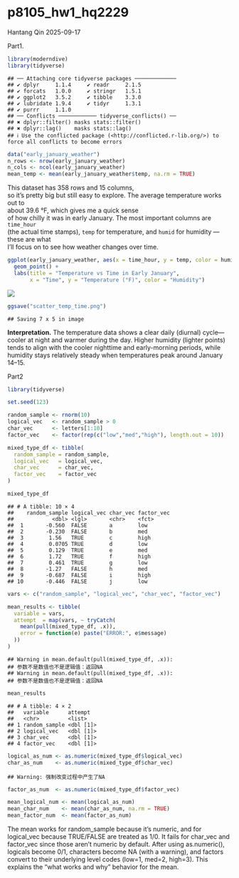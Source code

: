 p8105_hw1_hq2229
================
Hantang Qin
2025-09-17

Part1.

``` r
library(moderndive)
library(tidyverse)
```

    ## ── Attaching core tidyverse packages ─────────────
    ## ✔ dplyr     1.1.4     ✔ readr     2.1.5
    ## ✔ forcats   1.0.0     ✔ stringr   1.5.1
    ## ✔ ggplot2   3.5.2     ✔ tibble    3.3.0
    ## ✔ lubridate 1.9.4     ✔ tidyr     1.3.1
    ## ✔ purrr     1.1.0     
    ## ── Conflicts ──────────── tidyverse_conflicts() ──
    ## ✖ dplyr::filter() masks stats::filter()
    ## ✖ dplyr::lag()    masks stats::lag()
    ## ℹ Use the conflicted package (<http://conflicted.r-lib.org/>) to force all conflicts to become errors

``` r
data("early_january_weather")
n_rows <- nrow(early_january_weather)
n_cols <- ncol(early_january_weather)
mean_temp <- mean(early_january_weather$temp, na.rm = TRUE)
```

This dataset has 358 rows and 15 columns,  
so it’s pretty big but still easy to explore. The average temperature
works out to  
about 39.6 °F, which gives me a quick sense  
of how chilly it was in early January. The most important columns are
`time_hour`  
(the actual time stamps), `temp` for temperature, and `humid` for
humidity — these are what  
I’ll focus on to see how weather changes over time.

``` r
ggplot(early_january_weather, aes(x = time_hour, y = temp, color = humid)) +
  geom_point() +
  labs(title = "Temperature vs Time in Early January",
       x = "Time", y = "Temperature (°F)", color = "Humidity")
```

![](p8105_hw1_hq2229_files/figure-gfm/unnamed-chunk-2-1.png)<!-- -->

``` r
ggsave("scatter_temp_time.png")
```

    ## Saving 7 x 5 in image

**Interpretation.** The temperature data shows a clear daily (diurnal)
cycle—cooler at night and warmer during the day. Higher humidity
(lighter points) tends to align with the cooler nighttime and
early-morning periods, while humidity stays relatively steady when
temperatures peak around January 14–15.

Part2

``` r
library(tidyverse)

set.seed(123)  

random_sample <- rnorm(10)                     
logical_vec   <- random_sample > 0           
char_vec      <- letters[1:10]                 
factor_vec    <- factor(rep(c("low","med","high"), length.out = 10))  

mixed_type_df <- tibble(
  random_sample = random_sample,
  logical_vec   = logical_vec,
  char_vec      = char_vec,
  factor_vec    = factor_vec
)

mixed_type_df
```

    ## # A tibble: 10 × 4
    ##    random_sample logical_vec char_vec factor_vec
    ##            <dbl> <lgl>       <chr>    <fct>     
    ##  1       -0.560  FALSE       a        low       
    ##  2       -0.230  FALSE       b        med       
    ##  3        1.56   TRUE        c        high      
    ##  4        0.0705 TRUE        d        low       
    ##  5        0.129  TRUE        e        med       
    ##  6        1.72   TRUE        f        high      
    ##  7        0.461  TRUE        g        low       
    ##  8       -1.27   FALSE       h        med       
    ##  9       -0.687  FALSE       i        high      
    ## 10       -0.446  FALSE       j        low

``` r
vars <- c("random_sample", "logical_vec", "char_vec", "factor_vec")

mean_results <- tibble(
  variable = vars,
  attempt  = map(vars, ~ tryCatch(
    mean(pull(mixed_type_df, .x)), 
    error = function(e) paste("ERROR:", e$message)
  ))
)
```

    ## Warning in mean.default(pull(mixed_type_df, .x)):
    ## 参数不是数值也不是逻辑值：返回NA
    ## Warning in mean.default(pull(mixed_type_df, .x)):
    ## 参数不是数值也不是逻辑值：返回NA

``` r
mean_results
```

    ## # A tibble: 4 × 2
    ##   variable      attempt  
    ##   <chr>         <list>   
    ## 1 random_sample <dbl [1]>
    ## 2 logical_vec   <dbl [1]>
    ## 3 char_vec      <dbl [1]>
    ## 4 factor_vec    <dbl [1]>

``` r
logical_as_num <- as.numeric(mixed_type_df$logical_vec)  
char_as_num    <- as.numeric(mixed_type_df$char_vec)    
```

    ## Warning: 强制改变过程中产生了NA

``` r
factor_as_num  <- as.numeric(mixed_type_df$factor_vec)  

mean_logical_num <- mean(logical_as_num)
mean_char_num    <- mean(char_as_num, na.rm = TRUE)  
mean_factor_num  <- mean(factor_as_num)
```

The mean works for random_sample because it’s numeric, and for
logical_vec because TRUE/FALSE are treated as 1/0. It fails for char_vec
and factor_vec since those aren’t numeric by default. After using
as.numeric(), logicals become 0/1, characters become NA (with a
warning), and factors convert to their underlying level codes (low=1,
med=2, high=3). This explains the “what works and why” behavior for the
mean.
